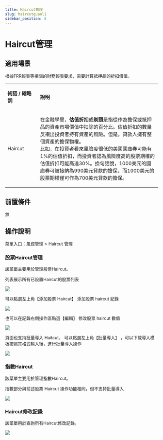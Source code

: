 ```yaml
---
title: Haircut管理
slug: haircutguanli
sidebar_position: 8
---
```



# Haircut管理

## 適用場景

根據FRR報表等相關的財務報表要求，需要計算抵押品的折扣價值。

<table>
<colgroup>
<col width="144"/>
<col width="719"/>
</colgroup>
<tbody>
<tr>
<td><p><strong>術語 / 縮略詞</strong></p></td><td><p><strong>說明</strong></p></td></tr>
<tr>
<td><p>Haircut</p></td><td><p>在金融學里，<strong>估值折扣</strong>或<strong>剃頭</strong>是指從作為擔保或抵押品的資產市場價值中扣除的百分比。估值折扣的數量反襯出投資者持有資產的風險。但是，貸款人擁有整個資產的擔保物權。​<br/>比如，在投資者看來風險度很低的美國國庫券可能有1%的估值折扣，而投資者認為風險度高的股票期權的估值折扣可能高達30%。換句話說，1000美元的國庫券可被接納為990美元貸款的擔保，而1000美元的股票期權僅可作為700美元貸款的擔保。</p></td></tr>
</tbody>
</table>

## 前置條件

無

## 操作說明

菜單入口：風控管理  &gt; Haircut 管理

### 股票Haircut管理

該菜單主要用於管理股票Haircut。

列表展示所有已設置Haircut的股票列表

<img src="/assets/G2QLbTWqQoGy8yxR7E0cU46EnOf.png"/>

可以點選左上角【添加股票 Haircut】 添加股票 haircut 紀錄

<img src="/assets/SjkJbcj6yoIv6IxFfzbcVf1qneb.png"/>

也可以在記錄右側操作區點選【編輯】 修改股票 haircut 數值

<img src="/assets/RXHCb4QvNofMQBxCsiScjFWVnsc.png"/>

頁面也支持批量導入 Haitcut， 可以點選左上角【批量導入】 ，可以下載導入模板按照其格式輸入後，進行批量導入操作

<img src="/assets/B2qkbewyPoIYkqxOV5lciBvbnmh.png"/>

### 指數Haircut

該菜單主要用於管理指數Haircut。

指數部分與前述股票 Haircut 操作功能相同，但不支持批量導入

<img src="/assets/OZw5br1kgoKdgGxc3jIcslyHnBc.png"/>

### Haircut修改記錄

該菜單用於查詢所有Haircut修改記錄。

<img src="/assets/MrQGblTujoMbfixqg2QcEiJ4nVf.png"/>

